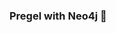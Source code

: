 ### Pregel with Neo4j 🚀





















































































 























